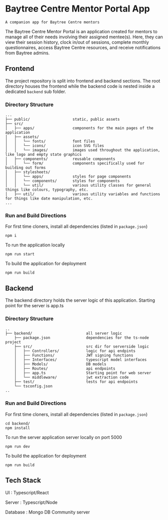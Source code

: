 # Baytree Centre Mentor Portal App

`A companion app for Baytree Centre mentors`

The Baytree Centre Mentor Portal is an application created for mentors to manage all of their needs involving their assigned mentee(s). Here, they can view their session history, clock in/out of sessions, complete monthly questionnaires, access Baytree Centre resources, and receive notifications from Baytree admins.

## Frontend

The project repository is split into frontend and backend sections. The root directory houses the frontend while the backend code is nested inside a dedicated `backend` sub folder.

### Directory Structure

```
...
├── public/                   static, public assets
├── src/
│   ├── apps/                 components for the main pages of the application
│   ├── assets/
│   │   └── fonts/            font files
│   │   └── icons/            icon SVG files
│   │   └── images/           images used throughout the application, like logo and empty state graphics
│   ├── components/           reusable components
│   │   └── form/             components specifically used for building out forms
│   ├── stylesheets/
│   │   └── apps/             styles for page components
│   │   └── components/       styles for components
│   │   └── util/             various utility classes for general things like colours, typography, etc.
│   ├── util/                 various utility variables and functions for things like date manipulation, etc.
...

```

### Run and Build Directions

For first time cloners, install all dependencies (listed in `package.json`)

```
npm i
```

To run the application locally

```
npm run start
```

To build the application for deployment

```
npm run build
```

## Backend

The backend directory holds the server logic of this application. Starting point for the server is app.ts

### Directory Structure

```
..
├── backend/                        all server logic
    ├── package.json                dependencies for the ts-node project
    ├── src/                        src dir for serverside logic
    │   ├── Controllers/            logic for api endpints
    │   ├── Functions/              JWT signing functions
    │   ├── Interfaces/             typescript model interfaces
    │   ├── Models/                 DB models
    │   ├── Routes/                 api endpoints
    │   ├── app.ts                  Starting point for web server
    │   └── middleware/             jwt extraction code
    ├── test/                       tests for api endpoints
    └── tsconfig.json
..
```

### Run and Build Directions

For first time cloners, install all dependencies (listed in `package.json`)

```
cd backend/
npm install
```

To run the server application server locally on port 5000

```
npm run dev
```

To build the application for deployment

```
npm run build
```

## Tech Stack

UI : Typescript/React

Server : Typescript/Node

Database : Mongo DB Community server
